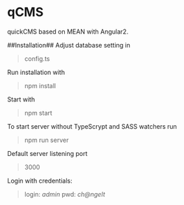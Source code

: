 # qCMS
quickCMS based on MEAN with Angular2.

##Installation##
Adjust database setting in 

>config.ts

Run installation with

>npm install

Start with
>npm start

To start server without TypeScrypt and SASS watchers run
>npm run server

Default server listening port
>3000

Login with credentials:
>login: *admin*
>pwd: *ch@ngeIt*